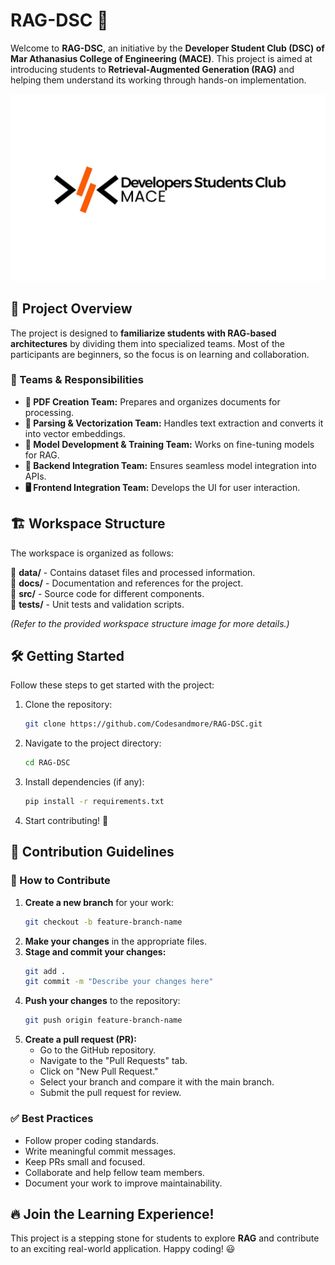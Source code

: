 # RAG-DSC 🚀

Welcome to **RAG-DSC**, an initiative by the **Developer Student Club (DSC) of Mar Athanasius College of Engineering (MACE)**. This project is aimed at introducing students to **Retrieval-Augmented Generation (RAG)** and helping them understand its working through hands-on implementation.

![Logo](docs/logo.jpg)

## 📌 Project Overview

The project is designed to **familiarize students with RAG-based architectures** by dividing them into specialized teams. Most of the participants are beginners, so the focus is on learning and collaboration.

### 🔹 Teams & Responsibilities

- **📄 PDF Creation Team:** Prepares and organizes documents for processing.
- **📖 Parsing & Vectorization Team:** Handles text extraction and converts it into vector embeddings.
- **🤖 Model Development & Training Team:** Works on fine-tuning models for RAG.
- **🔗 Backend Integration Team:** Ensures seamless model integration into APIs.
- **🖥️ Frontend Integration Team:** Develops the UI for user interaction.

## 🏗️ Workspace Structure

The workspace is organized as follows:

📂 **data/** - Contains dataset files and processed information.  
📂 **docs/** - Documentation and references for the project.  
📂 **src/** - Source code for different components.  
📂 **tests/** - Unit tests and validation scripts.  

*(Refer to the provided workspace structure image for more details.)*

## 🛠️ Getting Started

Follow these steps to get started with the project:

1. Clone the repository:
   ```bash
   git clone https://github.com/Codesandmore/RAG-DSC.git
   ```
2. Navigate to the project directory:
   ```bash
   cd RAG-DSC
   ```
3. Install dependencies (if any):
   ```bash
   pip install -r requirements.txt
   ```
4. Start contributing! 🚀

## 📢 Contribution Guidelines

### 🔧 How to Contribute

1. **Create a new branch** for your work:
   ```bash
   git checkout -b feature-branch-name
   ```
2. **Make your changes** in the appropriate files.
3. **Stage and commit your changes:**
   ```bash
   git add .
   git commit -m "Describe your changes here"
   ```
4. **Push your changes** to the repository:
   ```bash
   git push origin feature-branch-name
   ```
5. **Create a pull request (PR):**
   - Go to the GitHub repository.
   - Navigate to the "Pull Requests" tab.
   - Click on "New Pull Request."
   - Select your branch and compare it with the main branch.
   - Submit the pull request for review.

### ✅ Best Practices

- Follow proper coding standards.
- Write meaningful commit messages.
- Keep PRs small and focused.
- Collaborate and help fellow team members.
- Document your work to improve maintainability.

## 🔥 Join the Learning Experience!

This project is a stepping stone for students to explore **RAG** and contribute to an exciting real-world application. Happy coding! 😃


